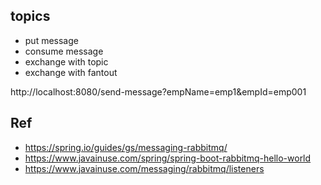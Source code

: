

## topics

- put message
- consume message
- exchange with topic
- exchange with fantout


http://localhost:8080/send-message?empName=emp1&empId=emp001


## Ref

- https://spring.io/guides/gs/messaging-rabbitmq/
- https://www.javainuse.com/spring/spring-boot-rabbitmq-hello-world
- https://www.javainuse.com/messaging/rabbitmq/listeners